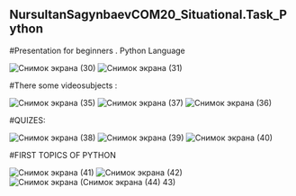 

## NursultanSagynbaevCOM20_Situational.Task_Python


#Presentation for beginners . Python Language

![Снимок экрана (30)](https://github.com/Nursultan15/NursultanSagynbaevCOM20_ST_Python/assets/73534336/5ee4e6ec-fbcb-400c-8901-d672e54c5556)
![Снимок экрана (31)](https://github.com/Nursultan15/NursultanSagynbaevCOM20_ST_Python/assets/73534336/4e0e0e2a-36ad-4c06-8233-fb95769b9813)

#There some videosubjects :

![Снимок экрана (35)](https://github.com/Nursultan15/NursultanSagynbaevCOM20_ST_Python/assets/73534336/e6a0abe9-1f57-4056-aae5-352c08a75e6e)
![Снимок экрана (37)](https://github.com/Nursultan15/NursultanSagynbaevCOM20_ST_Python/assets/73534336/3b81189c-f855-4521-96b2-8527d94222a3)
![Снимок экрана (36)](https://github.com/Nursultan15/NursultanSagynbaevCOM20_ST_Python/assets/73534336/cb5a2092-e2df-440b-b1ca-b0db4dbef1ad)


#QUIZES:


![Снимок экрана (38)](https://github.com/Nursultan15/NursultanSagynbaevCOM20_ST_Python/assets/73534336/8016c6e3-1b53-411e-ac38-11fc86d1e843)
![Снимок экрана (39)](https://github.com/Nursultan15/NursultanSagynbaevCOM20_ST_Python/assets/73534336/867dbd68-d13e-4d5d-87d1-6e14e206f506)
![Снимок экрана (40)](https://github.com/Nursultan15/NursultanSagynbaevCOM20_ST_Python/assets/73534336/4bd0c8fb-a0a2-4cea-8ea4-f2823a2933ec)

#FIRST TOPICS OF PYTHON

![Снимок экрана (41)](https://github.com/Nursultan15/NursultanSagynbaevCOM20_ST_Python/assets/73534336/b7e59bdf-c97e-4ef9-8b48-d7b64a2c4586)
![Снимок экрана (42)](https://github.com/Nursultan15/NursultanSagynbaevCOM20_ST_Python/assets/73534336/e9468df4-6547-421d-8a18-fb2ea6d3a062)
![Снимок экрана (![Снимок экрана (44)](https://github.com/Nursultan15/NursultanSagynbaevCOM20_ST_Python/assets/73534336/64f9d698-514e-4284-ba38-8dfef191fca0)
43)](https://github.com/Nursultan15/NursultanSagynbaevCOM20_ST_Python/assets/73534336/e59adbba-57c4-46b4-84f5-a73e263c0165)
